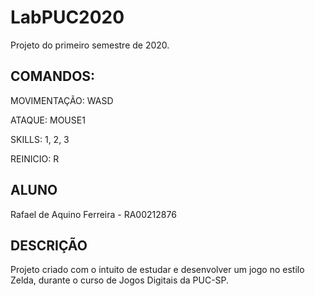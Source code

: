 # LabPUC2020
Projeto do primeiro semestre de 2020.

## COMANDOS:

MOVIMENTAÇÃO: WASD

ATAQUE: MOUSE1

SKILLS: 1, 2, 3

REINICIO: R


## ALUNO
Rafael de Aquino Ferreira - RA00212876

## DESCRIÇÃO
Projeto criado com o intuito de estudar e desenvolver um jogo no estilo Zelda, durante o curso de Jogos Digitais da PUC-SP.
